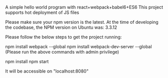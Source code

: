 A simple hello world program with react+webpack+babel6+ES6
This project supports hot deployment of JS files

Please make sure your npm version is the latest. At the time of developing the codebase, the NPM version on Ubuntu was: 3.3.12

Please follow the below steps to get the project running:

npm install webpack --global
npm install webpack-dev-server --global
(Please run the above commands with admin privilege)

npm install
npm start

It will be accessible on "localhost:8080"

